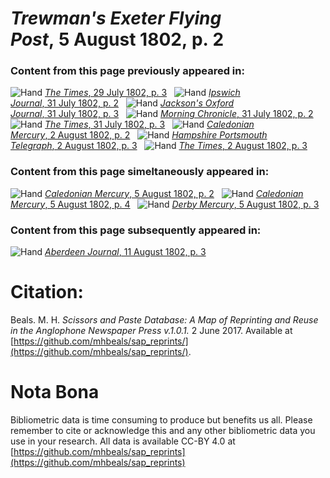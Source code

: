 # *Trewman's Exeter Flying Post*, 5 August 1802, p. 2  
  
### Content from this page previously appeared in:  
![Hand](http://scissorsandpaste.net/wp-content/uploads/2017/06/smallhandpointer.png) [*The Times*, 29 July 1802, p. 3](https://mhbeals.github.io/sap_html/The-Times/The-Times-29-July-1802-p-3)  
![Hand](http://scissorsandpaste.net/wp-content/uploads/2017/06/smallhandpointer.png) [*Ipswich Journal*, 31 July 1802, p. 2](https://mhbeals.github.io/sap_html/Ipswich-Journal/Ipswich-Journal-31-July-1802-p-2)  
![Hand](http://scissorsandpaste.net/wp-content/uploads/2017/06/smallhandpointer.png) [*Jackson's Oxford Journal*, 31 July 1802, p. 3](https://mhbeals.github.io/sap_html/Jackson's-Oxford-Journal/Jackson's-Oxford-Journal-31-July-1802-p-3)  
![Hand](http://scissorsandpaste.net/wp-content/uploads/2017/06/smallhandpointer.png) [*Morning Chronicle*, 31 July 1802, p. 2](https://mhbeals.github.io/sap_html/Morning-Chronicle/Morning-Chronicle-31-July-1802-p-2)  
![Hand](http://scissorsandpaste.net/wp-content/uploads/2017/06/smallhandpointer.png) [*The Times*, 31 July 1802, p. 3](https://mhbeals.github.io/sap_html/The-Times/The-Times-31-July-1802-p-3)  
![Hand](http://scissorsandpaste.net/wp-content/uploads/2017/06/smallhandpointer.png) [*Caledonian Mercury*, 2 August 1802, p. 2](https://mhbeals.github.io/sap_html/Caledonian-Mercury/Caledonian-Mercury-2-August-1802-p-2)  
![Hand](http://scissorsandpaste.net/wp-content/uploads/2017/06/smallhandpointer.png) [*Hampshire Portsmouth Telegraph*, 2 August 1802, p. 3](https://mhbeals.github.io/sap_html/Hampshire-Portsmouth-Telegraph/Hampshire-Portsmouth-Telegraph-2-August-1802-p-3)  
![Hand](http://scissorsandpaste.net/wp-content/uploads/2017/06/smallhandpointer.png) [*The Times*, 2 August 1802, p. 3](https://mhbeals.github.io/sap_html/The-Times/The-Times-2-August-1802-p-3)  
  
### Content from this page simeltaneously appeared in:  
![Hand](http://scissorsandpaste.net/wp-content/uploads/2017/06/smallhandpointer.png) [*Caledonian Mercury*, 5 August 1802, p. 2](https://mhbeals.github.io/sap_html/Caledonian-Mercury/Caledonian-Mercury-5-August-1802-p-2)  
![Hand](http://scissorsandpaste.net/wp-content/uploads/2017/06/smallhandpointer.png) [*Caledonian Mercury*, 5 August 1802, p. 4](https://mhbeals.github.io/sap_html/Caledonian-Mercury/Caledonian-Mercury-5-August-1802-p-4)  
![Hand](http://scissorsandpaste.net/wp-content/uploads/2017/06/smallhandpointer.png) [*Derby Mercury*, 5 August 1802, p. 3](https://mhbeals.github.io/sap_html/Derby-Mercury/Derby-Mercury-5-August-1802-p-3)  
  
### Content from this page subsequently appeared in:  
![Hand](http://scissorsandpaste.net/wp-content/uploads/2017/06/smallhandpointer.png) [*Aberdeen Journal*, 11 August 1802, p. 3](https://mhbeals.github.io/sap_html/Aberdeen-Journal/Aberdeen-Journal-11-August-1802-p-3)  


# Citation: 

Beals. M. H. *Scissors and Paste Database: A Map of Reprinting and Reuse in the Anglophone Newspaper Press v.1.0.1.* 2 June 2017. Available at [https://github.com/mhbeals/sap_reprints/](https://github.com/mhbeals/sap_reprints/). 

# Nota Bona

Bibliometric data is time consuming to produce but benefits us all. Please remember to cite or acknowledge this and any other bibliometric data you use in your research. All data is available CC-BY 4.0 at [https://github.com/mhbeals/sap_reprints](https://github.com/mhbeals/sap_reprints)